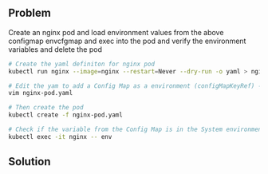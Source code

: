 ## **Problem**
Create an nginx pod and load environment values from the above configmap envcfgmap and exec into the pod and verify the environment variables and delete the pod

```bash
# Create the yaml definiton for nginx pod
kubectl run nginx --image=nginx --restart=Never --dry-run -o yaml > nginx-pod.yml

# Edit the yam to add a Config Map as a environment (configMapKeyRef) - see nginx-pod.yml 
vim nginx-pod.yaml

# Then create the pod
kubectl create -f nginx-pod.yaml

# Check if the variable from the Config Map is in the System environment
kubectl exec -it nginx -- env

```

## **Solution**
